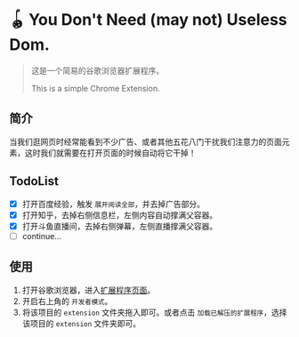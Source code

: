 # 🪀 You Don't Need (may not) Useless Dom.

> 这是一个简易的谷歌浏览器扩展程序。
> 
> This is a simple Chrome Extension.

## 简介
当我们逛网页时经常能看到不少广告、或者其他五花八门干扰我们注意力的页面元素，这时我们就需要在打开页面的时候自动将它干掉！

## TodoList
- [x] 打开百度经验，触发 `展开阅读全部`，并去掉广告部分。
- [x] 打开知乎，去掉右侧信息栏，左侧内容自动撑满父容器。
- [x] 打开斗鱼直播间，去掉右侧弹幕，左侧直播撑满父容器。
- [ ] continue...

## 使用
  1. 打开谷歌浏览器，进入[扩展程序页面](chrome://extensions/)。
  2. 开启右上角的 `开发者模式`。
  3. 将该项目的 `extension` 文件夹拖入即可。或者点击 `加载已解压的扩展程序`，选择该项目的 `extension` 文件夹即可。